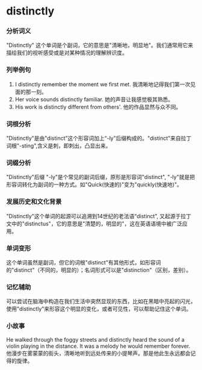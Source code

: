 # distinctly

### 分析词义

  

"Distinctly" 这个单词是个副词，它的意思是"清晰地，明显地"。我们通常用它来描绘我们的视听感受或是对某种情况的理解辨识度。

  

### 列举例句

  

1.  I distinctly remember the moment we first met. 我清晰地记得我们第一次见面的那一刻。
2.  Her voice sounds distinctly familiar. 她的声音让我感觉极其熟悉。
3.  His work is distinctly different from others'. 他的作品显然与众不同。

  

### 词根分析

  

"Distinctly"是由"distinct"这个形容词加上“-ly”后缀构成的。"distinct"来自拉丁词根"-sting",含义是刺，即刺出，凸显出来。

  

### 词缀分析

  

"Distinctly"后缀 "-ly"是个常见的副词后缀，原形是形容词"distinct", "-ly"就是把形容词转化为副词的一种方式。如"Quick(快速的)"变为"quickly(快速地)"。

  

### 发展历史和文化背景

  

"Distinctly"这个单词的起源可以追溯到14世纪的老法语“distinct”, 又起源于拉丁文中的"distinctus"，它的意思是"清楚的，明显的"，这在英语语境中被广泛应用。

  

### 单词变形

  

这个单词虽然是副词，但它的词根"distinct"有其他形式，如形容词的"distinct"（不同的，明显的）；名词形式可以是"distinction"（区别，差别）。

  

### 记忆辅助

  

可以尝试在脑海中构造在我们生活中突然显现的东西，比如在黑暗中亮起的闪光，使用"distinctly"来形容这个明显的变化，或者可见性，可以帮助记住这个单词。

  

### 小故事

  

He walked through the foggy streets and distinctly heard the sound of a violin playing in the distance. It was a melody he would remember forever.  
他漫步在雾蒙蒙的街头，清晰地听到远处传来的小提琴声。那是他此生永远都会记得的旋律。
